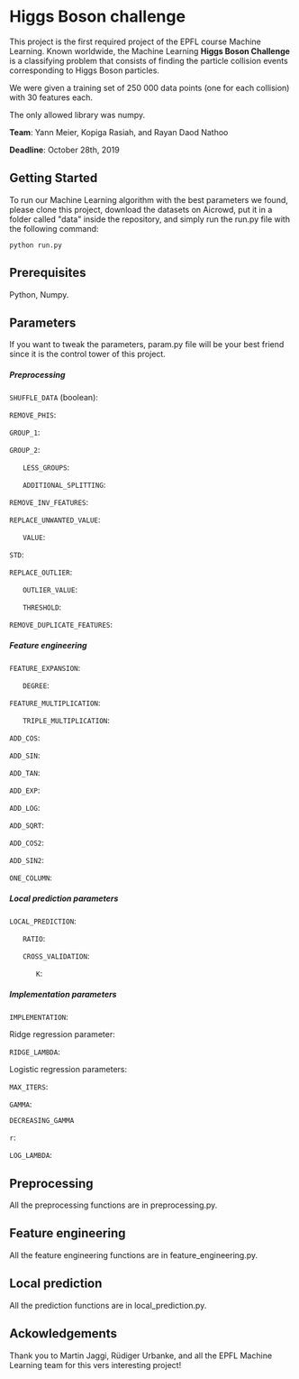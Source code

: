 # Higgs Boson challenge

This project is the first required project of the EPFL course Machine Learning. Known worldwide, the Machine Learning **Higgs Boson Challenge** is a classifying problem that consists of finding the particle collision events corresponding to Higgs Boson particles.

We were given a training set of 250 000 data points (one for each collision) with 30 features each.

The only allowed library was numpy.

**Team**: Yann Meier, Kopiga Rasiah, and Rayan Daod Nathoo

**Deadline**: October 28th, 2019

## Getting Started

To run our Machine Learning algorithm with the best parameters we found, please clone this project, download the datasets on Aicrowd, put it in a folder called "data" inside the repository, and simply run the run.py file with the following command:

`python run.py`

## Prerequisites

Python, Numpy.


## Parameters
If you want to tweak the parameters, param.py file will be your best friend since it is the control tower of this project.

##### *Preprocessing*

`SHUFFLE_DATA` (boolean):

`REMOVE_PHIS`:

`GROUP_1`:

`GROUP_2`:

&nbsp;&nbsp;&nbsp;&nbsp;&nbsp;&nbsp;`LESS_GROUPS`:

&nbsp;&nbsp;&nbsp;&nbsp;&nbsp;&nbsp;`ADDITIONAL_SPLITTING`:

`REMOVE_INV_FEATURES`:

`REPLACE_UNWANTED_VALUE`:

&nbsp;&nbsp;&nbsp;&nbsp;&nbsp;&nbsp;`VALUE`:

`STD`:

`REPLACE_OUTLIER`:

&nbsp;&nbsp;&nbsp;&nbsp;&nbsp;&nbsp;`OUTLIER_VALUE`:

&nbsp;&nbsp;&nbsp;&nbsp;&nbsp;&nbsp;`THRESHOLD`:

`REMOVE_DUPLICATE_FEATURES`:

##### *Feature engineering*

`FEATURE_EXPANSION`:

&nbsp;&nbsp;&nbsp;&nbsp;&nbsp;&nbsp;`DEGREE`:

`FEATURE_MULTIPLICATION`:

&nbsp;&nbsp;&nbsp;&nbsp;&nbsp;&nbsp;`TRIPLE_MULTIPLICATION`:

`ADD_COS`:

`ADD_SIN`:

`ADD_TAN`:

`ADD_EXP`:

`ADD_LOG`:

`ADD_SQRT`:

`ADD_COS2`:

`ADD_SIN2`:

`ONE_COLUMN`:

##### *Local prediction parameters*

`LOCAL_PREDICTION`:

&nbsp;&nbsp;&nbsp;&nbsp;&nbsp;&nbsp;`RATIO`:

&nbsp;&nbsp;&nbsp;&nbsp;&nbsp;&nbsp;`CROSS_VALIDATION`:

&nbsp;&nbsp;&nbsp;&nbsp;&nbsp;&nbsp;&nbsp;&nbsp;&nbsp;&nbsp;&nbsp;&nbsp;`K`:

##### *Implementation parameters*

`IMPLEMENTATION`:

Ridge regression parameter:

`RIDGE_LAMBDA`:

Logistic regression parameters:

`MAX_ITERS`:

`GAMMA`:

`DECREASING_GAMMA`

`r`:

`LOG_LAMBDA`:

## Preprocessing

All the preprocessing functions are in preprocessing.py.

## Feature engineering

All the feature engineering functions are in feature_engineering.py.

## Local prediction

All the prediction functions are in local_prediction.py.


## Ackowledgements

Thank you to Martin Jaggi, Rüdiger Urbanke, and all the EPFL Machine Learning team for this vers interesting project!